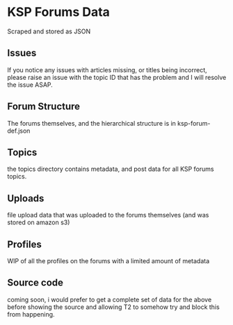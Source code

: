 # KSP Forums Data

Scraped and stored as JSON

## Issues

If you notice any issues with articles missing, or titles being incorrect, please raise an issue with the topic ID that has the problem and I will resolve the issue ASAP.

## Forum Structure

The forums themselves, and the hierarchical structure is in ksp-forum-def.json

## Topics

the topics directory contains metadata, and post data for all KSP forums topics.

## Uploads

file upload data that was uploaded to the forums themselves (and was stored on amazon s3)

## Profiles

WIP of all the profiles on the forums with a limited amount of metadata

## Source code

coming soon, i would prefer to get a complete set of data for the above before showing the source and allowing T2 to somehow try and block this from happening.
